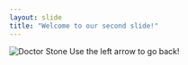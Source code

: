 ```yaml
---
layout: slide
title: "Welcome to our second slide!"
---
```

![Doctor Stone](https://www.moshimoshi-nippon.jp/wp/wp-content/uploads/2019/09/0d7e3be77a01f2b669f008eefe50201f.jpg)
Use the left arrow to go back!
